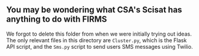 ## You may be wondering what CSA's Scisat has anything to do with FIRMS
We forgot to delete this folder from when we were initially trying out ideas.
The only relevant files in this directory are `Cluster.py`, which is the Flask API script, and the `Sms.py` script to send users SMS messages using Twilio.
